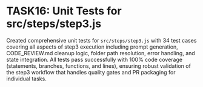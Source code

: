 # TASK16: Unit Tests for src/steps/step3.js

Created comprehensive unit tests for `src/steps/step3.js` with 34 test cases covering all aspects of step3 execution including prompt generation, CODE_REVIEW.md cleanup logic, folder path resolution, error handling, and state integration. All tests pass successfully with 100% code coverage (statements, branches, functions, and lines), ensuring robust validation of the step3 workflow that handles quality gates and PR packaging for individual tasks.
